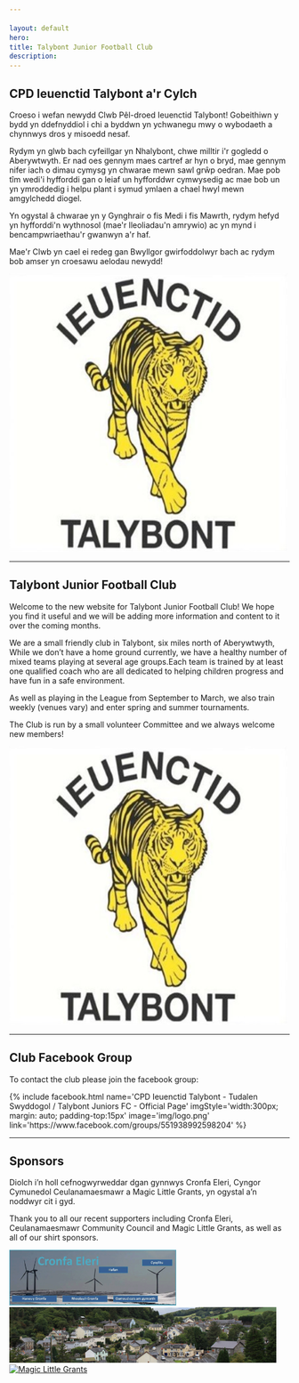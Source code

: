 ```yaml
---

layout: default
hero: 
title: Talybont Junior Football Club
description: 
---
```


<!-- START THE FEATURETTES -->
<div class="row featurette">
  <div class="col-md-7">
    <h2 class="featurette-heading">CPD Ieuenctid Talybont a'r Cylch</h2>
    <p class="lead">Croeso i wefan newydd Clwb Pêl-droed Ieuenctid Talybont! Gobeithiwn y bydd yn ddefnyddiol i chi a byddwn yn ychwanegu mwy o wybodaeth a chynnwys dros y misoedd nesaf.</p>
    <p>Rydym yn glwb bach cyfeillgar yn Nhalybont, chwe milltir i'r gogledd o Aberywtwyth. Er nad oes gennym maes cartref ar hyn o bryd, mae gennym nifer iach o dimau cymysg yn chwarae mewn sawl grŵp oedran. Mae pob tîm wedi'i hyfforddi gan o leiaf un hyfforddwr cymwysedig ac mae bob un yn ymroddedig i helpu plant i symud ymlaen a chael hwyl mewn amgylchedd diogel. </p>
     <p>Yn ogystal â chwarae yn y Gynghrair o fis Medi i fis Mawrth, rydym hefyd yn hyfforddi'n wythnosol (mae'r lleoliadau'n amrywio) ac yn mynd i bencampwriaethau'r gwanwyn a'r haf. </p>
     <p>Mae'r Clwb yn cael ei redeg gan Bwyllgor gwirfoddolwyr bach ac rydym bob amser yn croesawu aelodau newydd!</p>
  </div>
  <div class="col-md-5">
    <img src="/img/logo.png" class="bd-placeholder-img bd-placeholder-img-lg featurette-image img-fluid mx-auto" width="500" height="500" />
  </div>
</div>

<hr class="featurette-divider">

<div class="row featurette">
  <div class="col-md-7 order-md-2">
    <h2 class="featurette-heading">Talybont Junior Football Club</h2>
    <p class="lead">Welcome to the new website for Talybont Junior Football Club! We hope you find it useful and we will be adding more information and content to it over the coming months. </p>
    <p>We are a small friendly club in Talybont, six miles north of Aberywtwyth, While we don’t have a home ground currently, we have a healthy number of mixed teams playing at several age groups.Each team is trained by at least one qualified coach who are all dedicated to helping children progress and have fun in a safe environment.</p>
    <p>As well as playing in the League from September to March, we also train weekly (venues vary) and enter spring and summer tournaments.</p>
    <p>The Club is run by a small volunteer Committee and we always welcome new members!</p>
    
  </div>
  <div class="col-md-5 order-md-1">
    <img src="/img/logo.png" class="bd-placeholder-img bd-placeholder-img-lg featurette-image img-fluid mx-auto" width="500" height="500" />
  </div>
</div>

<hr class="featurette-divider">


<div class="row featurette">
    <h2 class="featurette-heading">Club Facebook Group</h2>
    <p class="lead">To contact the club please join the facebook group:</p>
{% include facebook.html name='CPD Ieuenctid Talybont - Tudalen Swyddogol / Talybont Juniors FC - Official Page' imgStyle='width:300px; margin: auto; padding-top:15px' image='img/logo.png' link='https://www.facebook.com/groups/551938992598204' %}
</div>

<hr class="featurette-divider">

<div class="row featurette">
    <h2 class="featurette-heading">Sponsors</h2>
    <p class="lead">Diolch i’n holl cefnogwyrweddar dgan gynnwys Cronfa Eleri, Cyngor Cymunedol Ceulanamaesmawr a Magic Little Grants, yn ogystal a’n noddwyr cit i gyd.</p>
    <p class="lead">Thank you to all our recent supporters including Cronfa Eleri, Ceulanamaesmawr Community Council and Magic Little Grants, as well as all of our shirt sponsors.</p>
    <div class="flex-container">
      <div class="flex-item">
        <a href="http://www.ynniamgen.com/Cronfa%20Eleri/Hafan.html" target="_blank"><img src="img/sponsors/cronfa_eleri.gif" alt="Cronfa Eleri" class="img-fluid" style="height:100px" /></a>
      </div>
      <div class="flex-item">
        <a href="http://www.ceulanamaesmawr.org.uk/" target="_blank"><img src="img/sponsors/Ceulanamaesmawr.jpg" alt="Ceulanamaesmawr Community Council" class="img-fluid" style="height:100px" /></a>
      </div>
      <div class="flex-item">
        <a href="https://localgiving.org/magic-little-grants/" target="_blank"><img src="https://localgiving-assets-lts.s3-eu-west-1.amazonaws.com/images/MLGBanner.jpg" alt="Magic Little Grants" class="img-fluid" style="height:100px" /></a>
      </div>
    </div>
</div>

<!-- /END THE FEATURETTES -->


